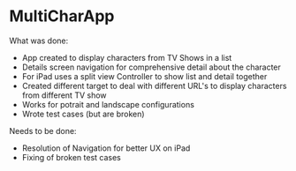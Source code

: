 # MultiCharApp

What was done:
- App created to display characters from TV Shows in a list
- Details screen navigation for comprehensive detail about the character
- For iPad uses a split view Controller to show list and detail together
- Created different target to deal with different URL's to display characters from different TV show
- Works for potrait and landscape configurations
- Wrote test cases (but are broken)
  
Needs to be done:
- Resolution of Navigation for better UX on iPad
- Fixing of broken test cases
